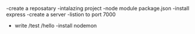 -create a reposatary
-intalazing project
-node module package.json
-install express
-create a server
-listion to port 7000

- write /test /hello
  -install nodemon
